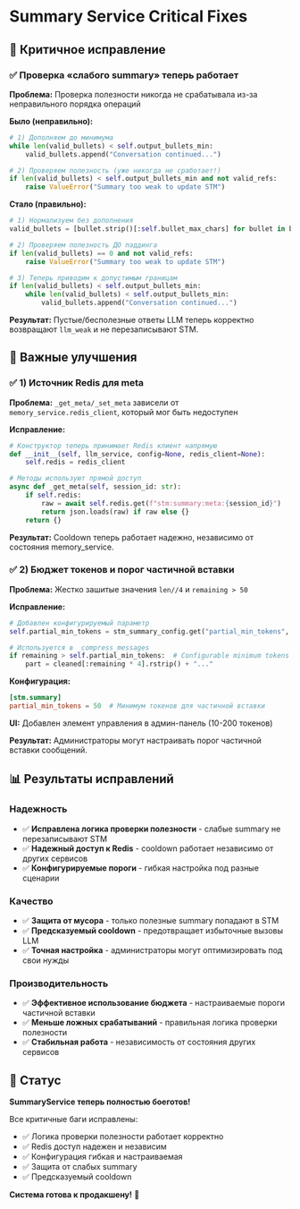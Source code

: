 # Summary Service Critical Fixes

## 🚨 Критичное исправление

### ✅ Проверка «слабого summary» теперь работает
**Проблема:** Проверка полезности никогда не срабатывала из-за неправильного порядка операций

**Было (неправильно):**
```python
# 1) Дополняем до минимума
while len(valid_bullets) < self.output_bullets_min:
    valid_bullets.append("Conversation continued...")

# 2) Проверяем полезность (уже никогда не сработает!)
if len(valid_bullets) < self.output_bullets_min and not valid_refs:
    raise ValueError("Summary too weak to update STM")
```

**Стало (правильно):**
```python
# 1) Нормализуем без дополнения
valid_bullets = [bullet.strip()[:self.bullet_max_chars] for bullet in bullets if bullet.strip()]

# 2) Проверяем полезность ДО паддинга
if len(valid_bullets) == 0 and not valid_refs:
    raise ValueError("Summary too weak to update STM")

# 3) Теперь приводим к допустимым границам
if len(valid_bullets) < self.output_bullets_min:
    while len(valid_bullets) < self.output_bullets_min:
        valid_bullets.append("Conversation continued...")
```

**Результат:** Пустые/бесполезные ответы LLM теперь корректно возвращают `llm_weak` и не перезаписывают STM.

## 🔧 Важные улучшения

### ✅ 1) Источник Redis для meta
**Проблема:** `_get_meta/_set_meta` зависели от `memory_service.redis_client`, который мог быть недоступен

**Исправление:**
```python
# Конструктор теперь принимает Redis клиент напрямую
def __init__(self, llm_service, config=None, redis_client=None):
    self.redis = redis_client

# Методы используют прямой доступ
async def _get_meta(self, session_id: str):
    if self.redis:
        raw = await self.redis.get(f"stm:summary:meta:{session_id}")
        return json.loads(raw) if raw else {}
    return {}
```

**Результат:** Cooldown теперь работает надежно, независимо от состояния memory_service.

### ✅ 2) Бюджет токенов и порог частичной вставки
**Проблема:** Жестко зашитые значения `len//4` и `remaining > 50`

**Исправление:**
```python
# Добавлен конфигурируемый параметр
self.partial_min_tokens = stm_summary_config.get("partial_min_tokens", 50)

# Используется в _compress_messages
if remaining > self.partial_min_tokens:  # Configurable minimum tokens
    part = cleaned[:remaining * 4].rstrip() + "..."
```

**Конфигурация:**
```toml
[stm.summary]
partial_min_tokens = 50  # Минимум токенов для частичной вставки
```

**UI:** Добавлен элемент управления в админ-панель (10-200 токенов)

**Результат:** Администраторы могут настраивать порог частичной вставки сообщений.

## 📊 Результаты исправлений

### Надежность
- ✅ **Исправлена логика проверки полезности** - слабые summary не перезаписывают STM
- ✅ **Надежный доступ к Redis** - cooldown работает независимо от других сервисов
- ✅ **Конфигурируемые пороги** - гибкая настройка под разные сценарии

### Качество
- ✅ **Защита от мусора** - только полезные summary попадают в STM
- ✅ **Предсказуемый cooldown** - предотвращает избыточные вызовы LLM
- ✅ **Точная настройка** - администраторы могут оптимизировать под свои нужды

### Производительность
- ✅ **Эффективное использование бюджета** - настраиваемые пороги частичной вставки
- ✅ **Меньше ложных срабатываний** - правильная логика проверки полезности
- ✅ **Стабильная работа** - независимость от состояния других сервисов

## 🎯 Статус

**SummaryService теперь полностью боеготов!** 

Все критичные баги исправлены:
- ✅ Логика проверки полезности работает корректно
- ✅ Redis доступ надежен и независим
- ✅ Конфигурация гибкая и настраиваемая
- ✅ Защита от слабых summary
- ✅ Предсказуемый cooldown

**Система готова к продакшену!** 🚀





















